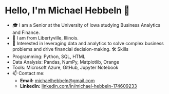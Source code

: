 # Hello, I'm Michael Hebbeln 👋
- 🎓 I am a Senior at the University of Iowa studying Business Analytics and Finance.
- 🏡 I am from Libertyville, Illinois.
- 🌟 Interested in leveraging data and analytics to solve complex business problems and drive financial decision-making.
🛠 Skills
- Programming: Python, SQL, HTML
- Data Analysis: Pandas, NumPy, Matplotlib, Orange
- Tools: Microsoft Azure, GitHub, Jupyter Notebook
- 📫 Contact me:
  - **Email:** michaelhebbeln@gmail.com
  - **LinkedIn:** [linkedin.com/in/michael-hebbeln-174609233](https://www.linkedin.com/in/michael-hebbeln-174609233)
